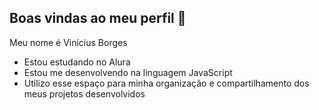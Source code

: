 ## Boas vindas ao meu perfil 🤍

Meu nome é Vinícius Borges

- Estou estudando no Alura
- Estou me desenvolvendo na linguagem JavaScript
- Utilizo esse espaço para minha organização e compartilhamento dos meus projetos desenvolvidos

